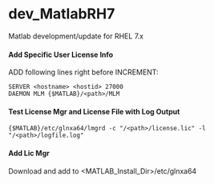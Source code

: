 # dev_MatlabRH7
Matlab development/update for RHEL 7.x

#### Add Specific User License Info
ADD following lines right before INCREMENT: <br/>
```
SERVER <hostname> <hostid> 27000
DAEMON MLM {$MATLAB}/<path>/MLM 
```
#### Test License Mgr and License File with Log Output
```
{$MATLAB}/etc/glnxa64/lmgrd -c "/<path>/license.lic" -l "/<path>/logfile.log"
``` 

#### Add Lic Mgr
Download and add to <MATLAB_Install_Dir>/etc/glnxa64 <br/>
